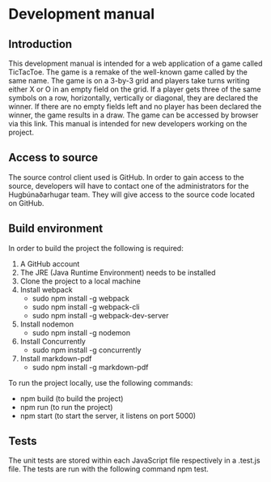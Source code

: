 # Development manual
## Introduction
This development manual is intended for a web application of a game called TicTacToe. The game is a remake of the well-known game called by the same name. The game is on a 3-by-3 grid and players take turns writing either X or O in an empty field on the grid. If a player gets three of the same symbols on a row, horizontally, vertically or diagonal, they are declared the winner. If there are no empty fields left and no player has been declared the winner, the game results in a draw. The game can be accessed by browser via this link. This manual is intended for new developers working on the project.
## Access to source
The source control client used is GitHub. In order to gain access to the source, developers will have to contact one of the administrators for the Hugbúnaðarhugar team. They will give access to the source code located on GitHub.
## Build environment
In order to build the project the following is required:

1. A GitHub account
2. The JRE (Java Runtime Environment) needs to be installed
3. Clone the project to a local machine
4. Install webpack
    * sudo npm install -g webpack
    * sudo npm install -g webpack-cli
    * sudo npm install -g webpack-dev-server
5. Install nodemon
    * sudo npm install -g nodemon
6. Install Concurrently
    * sudo npm install -g concurrently
7. Install markdown-pdf
    * sudo npm install -g markdown-pdf

To run the project locally, use the following commands:
* npm build (to build the project)
* npm run (to run the project)
* npm start (to start the server, it listens on port 5000)

## Tests
The unit tests are stored within each JavaScript file respectively in a .test.js file. The tests are run with the following command npm test.